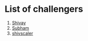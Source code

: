 # List of challengers
1. [Shivay](https://github.com/shivaylamba)
2. [Subham](https://github.com/techysubham)
3. [shivscaler](http://github.com/shivscaler)

